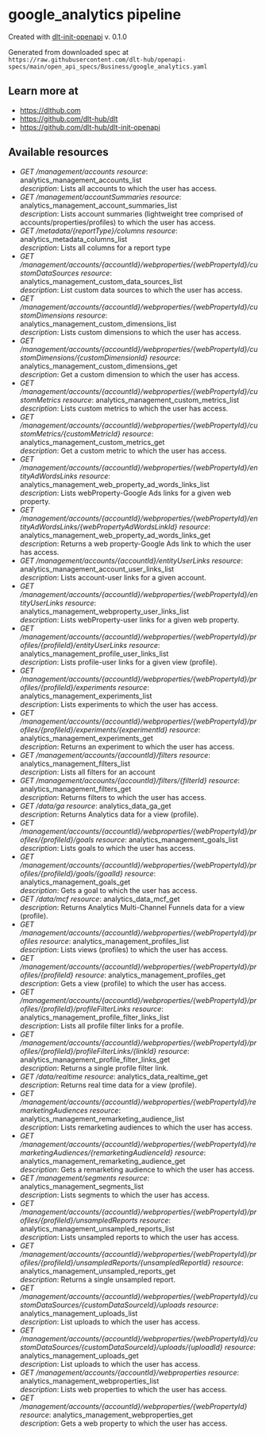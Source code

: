 # google_analytics pipeline

Created with [dlt-init-openapi](https://github.com/dlt-hub/dlt-init-openapi) v. 0.1.0

Generated from downloaded spec at `https://raw.githubusercontent.com/dlt-hub/openapi-specs/main/open_api_specs/Business/google_analytics.yaml`
## Learn more at

* https://dlthub.com
* https://github.com/dlt-hub/dlt
* https://github.com/dlt-hub/dlt-init-openapi


## Available resources
* _GET /management/accounts_ 
  *resource*: analytics_management_accounts_list  
  *description*: Lists all accounts to which the user has access.
* _GET /management/accountSummaries_ 
  *resource*: analytics_management_account_summaries_list  
  *description*: Lists account summaries (lightweight tree comprised of accounts/properties/profiles) to which the user has access.
* _GET /metadata/{reportType}/columns_ 
  *resource*: analytics_metadata_columns_list  
  *description*: Lists all columns for a report type
* _GET /management/accounts/{accountId}/webproperties/{webPropertyId}/customDataSources_ 
  *resource*: analytics_management_custom_data_sources_list  
  *description*: List custom data sources to which the user has access.
* _GET /management/accounts/{accountId}/webproperties/{webPropertyId}/customDimensions_ 
  *resource*: analytics_management_custom_dimensions_list  
  *description*: Lists custom dimensions to which the user has access.
* _GET /management/accounts/{accountId}/webproperties/{webPropertyId}/customDimensions/{customDimensionId}_ 
  *resource*: analytics_management_custom_dimensions_get  
  *description*: Get a custom dimension to which the user has access.
* _GET /management/accounts/{accountId}/webproperties/{webPropertyId}/customMetrics_ 
  *resource*: analytics_management_custom_metrics_list  
  *description*: Lists custom metrics to which the user has access.
* _GET /management/accounts/{accountId}/webproperties/{webPropertyId}/customMetrics/{customMetricId}_ 
  *resource*: analytics_management_custom_metrics_get  
  *description*: Get a custom metric to which the user has access.
* _GET /management/accounts/{accountId}/webproperties/{webPropertyId}/entityAdWordsLinks_ 
  *resource*: analytics_management_web_property_ad_words_links_list  
  *description*: Lists webProperty-Google Ads links for a given web property.
* _GET /management/accounts/{accountId}/webproperties/{webPropertyId}/entityAdWordsLinks/{webPropertyAdWordsLinkId}_ 
  *resource*: analytics_management_web_property_ad_words_links_get  
  *description*: Returns a web property-Google Ads link to which the user has access.
* _GET /management/accounts/{accountId}/entityUserLinks_ 
  *resource*: analytics_management_account_user_links_list  
  *description*: Lists account-user links for a given account.
* _GET /management/accounts/{accountId}/webproperties/{webPropertyId}/entityUserLinks_ 
  *resource*: analytics_management_webproperty_user_links_list  
  *description*: Lists webProperty-user links for a given web property.
* _GET /management/accounts/{accountId}/webproperties/{webPropertyId}/profiles/{profileId}/entityUserLinks_ 
  *resource*: analytics_management_profile_user_links_list  
  *description*: Lists profile-user links for a given view (profile).
* _GET /management/accounts/{accountId}/webproperties/{webPropertyId}/profiles/{profileId}/experiments_ 
  *resource*: analytics_management_experiments_list  
  *description*: Lists experiments to which the user has access.
* _GET /management/accounts/{accountId}/webproperties/{webPropertyId}/profiles/{profileId}/experiments/{experimentId}_ 
  *resource*: analytics_management_experiments_get  
  *description*: Returns an experiment to which the user has access.
* _GET /management/accounts/{accountId}/filters_ 
  *resource*: analytics_management_filters_list  
  *description*: Lists all filters for an account
* _GET /management/accounts/{accountId}/filters/{filterId}_ 
  *resource*: analytics_management_filters_get  
  *description*: Returns filters to which the user has access.
* _GET /data/ga_ 
  *resource*: analytics_data_ga_get  
  *description*: Returns Analytics data for a view (profile).
* _GET /management/accounts/{accountId}/webproperties/{webPropertyId}/profiles/{profileId}/goals_ 
  *resource*: analytics_management_goals_list  
  *description*: Lists goals to which the user has access.
* _GET /management/accounts/{accountId}/webproperties/{webPropertyId}/profiles/{profileId}/goals/{goalId}_ 
  *resource*: analytics_management_goals_get  
  *description*: Gets a goal to which the user has access.
* _GET /data/mcf_ 
  *resource*: analytics_data_mcf_get  
  *description*: Returns Analytics Multi-Channel Funnels data for a view (profile).
* _GET /management/accounts/{accountId}/webproperties/{webPropertyId}/profiles_ 
  *resource*: analytics_management_profiles_list  
  *description*: Lists views (profiles) to which the user has access.
* _GET /management/accounts/{accountId}/webproperties/{webPropertyId}/profiles/{profileId}_ 
  *resource*: analytics_management_profiles_get  
  *description*: Gets a view (profile) to which the user has access.
* _GET /management/accounts/{accountId}/webproperties/{webPropertyId}/profiles/{profileId}/profileFilterLinks_ 
  *resource*: analytics_management_profile_filter_links_list  
  *description*: Lists all profile filter links for a profile.
* _GET /management/accounts/{accountId}/webproperties/{webPropertyId}/profiles/{profileId}/profileFilterLinks/{linkId}_ 
  *resource*: analytics_management_profile_filter_links_get  
  *description*: Returns a single profile filter link.
* _GET /data/realtime_ 
  *resource*: analytics_data_realtime_get  
  *description*: Returns real time data for a view (profile).
* _GET /management/accounts/{accountId}/webproperties/{webPropertyId}/remarketingAudiences_ 
  *resource*: analytics_management_remarketing_audience_list  
  *description*: Lists remarketing audiences to which the user has access.
* _GET /management/accounts/{accountId}/webproperties/{webPropertyId}/remarketingAudiences/{remarketingAudienceId}_ 
  *resource*: analytics_management_remarketing_audience_get  
  *description*: Gets a remarketing audience to which the user has access.
* _GET /management/segments_ 
  *resource*: analytics_management_segments_list  
  *description*: Lists segments to which the user has access.
* _GET /management/accounts/{accountId}/webproperties/{webPropertyId}/profiles/{profileId}/unsampledReports_ 
  *resource*: analytics_management_unsampled_reports_list  
  *description*: Lists unsampled reports to which the user has access.
* _GET /management/accounts/{accountId}/webproperties/{webPropertyId}/profiles/{profileId}/unsampledReports/{unsampledReportId}_ 
  *resource*: analytics_management_unsampled_reports_get  
  *description*: Returns a single unsampled report.
* _GET /management/accounts/{accountId}/webproperties/{webPropertyId}/customDataSources/{customDataSourceId}/uploads_ 
  *resource*: analytics_management_uploads_list  
  *description*: List uploads to which the user has access.
* _GET /management/accounts/{accountId}/webproperties/{webPropertyId}/customDataSources/{customDataSourceId}/uploads/{uploadId}_ 
  *resource*: analytics_management_uploads_get  
  *description*: List uploads to which the user has access.
* _GET /management/accounts/{accountId}/webproperties_ 
  *resource*: analytics_management_webproperties_list  
  *description*: Lists web properties to which the user has access.
* _GET /management/accounts/{accountId}/webproperties/{webPropertyId}_ 
  *resource*: analytics_management_webproperties_get  
  *description*: Gets a web property to which the user has access.
